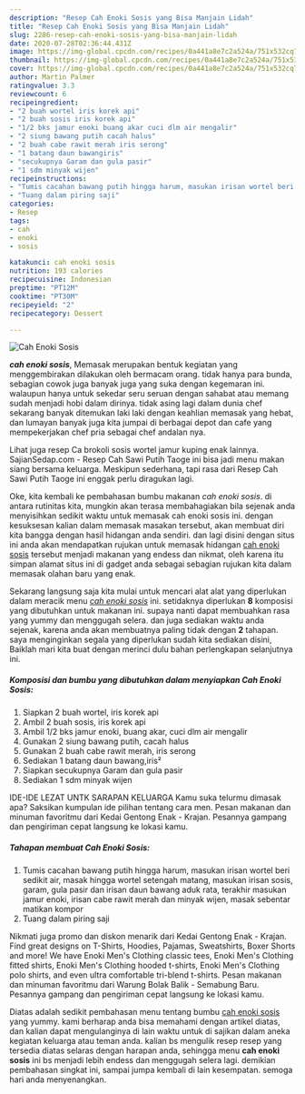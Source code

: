 ```yaml
---
description: "Resep Cah Enoki Sosis yang Bisa Manjain Lidah"
title: "Resep Cah Enoki Sosis yang Bisa Manjain Lidah"
slug: 2286-resep-cah-enoki-sosis-yang-bisa-manjain-lidah
date: 2020-07-28T02:36:44.431Z
image: https://img-global.cpcdn.com/recipes/0a441a8e7c2a524a/751x532cq70/cah-enoki-sosis-foto-resep-utama.jpg
thumbnail: https://img-global.cpcdn.com/recipes/0a441a8e7c2a524a/751x532cq70/cah-enoki-sosis-foto-resep-utama.jpg
cover: https://img-global.cpcdn.com/recipes/0a441a8e7c2a524a/751x532cq70/cah-enoki-sosis-foto-resep-utama.jpg
author: Martin Palmer
ratingvalue: 3.3
reviewcount: 6
recipeingredient:
- "2 buah wortel iris korek api"
- "2 buah sosis iris korek api"
- "1/2 bks jamur enoki buang akar cuci dlm air mengalir"
- "2 siung bawang putih cacah halus"
- "2 buah cabe rawit merah iris serong"
- "1 batang daun bawangiris"
- "secukupnya Garam dan gula pasir"
- "1 sdm minyak wijen"
recipeinstructions:
- "Tumis cacahan bawang putih hingga harum, masukan irisan wortel beri sedikit air, masak hingga wortel setengah matang, masukan irisan sosis, garam, gula pasir dan irisan daun bawang aduk rata, terakhir masukan jamur enoki, irisan cabe rawit merah dan minyak wijen, masak sebentar matikan kompor"
- "Tuang dalam piring saji"
categories:
- Resep
tags:
- cah
- enoki
- sosis

katakunci: cah enoki sosis 
nutrition: 193 calories
recipecuisine: Indonesian
preptime: "PT12M"
cooktime: "PT30M"
recipeyield: "2"
recipecategory: Dessert

---
```



![Cah Enoki Sosis](https://img-global.cpcdn.com/recipes/0a441a8e7c2a524a/751x532cq70/cah-enoki-sosis-foto-resep-utama.jpg)

<b><i>cah enoki sosis</i></b>, Memasak merupakan bentuk kegiatan yang menggembirakan dilakukan oleh bermacam orang. tidak hanya para bunda, sebagian cowok juga banyak juga yang suka dengan kegemaran ini. walaupun hanya untuk sekedar seru seruan dengan sahabat atau memang sudah menjadi hobi dalam dirinya. tidak asing lagi dalam dunia chef sekarang banyak ditemukan laki laki dengan keahlian memasak yang hebat, dan lumayan banyak juga kita jumpai di berbagai depot dan cafe yang mempekerjakan chef pria sebagai chef andalan nya.

Lihat juga resep Ca brokoli sosis wortel jamur kuping enak lainnya. SajianSedap.com - Resep Cah Sawi Putih Taoge ini bisa jadi menu makan siang bersama keluarga. Meskipun sederhana, tapi rasa dari Resep Cah Sawi Putih Taoge ini enggak perlu diragukan lagi.

Oke, kita kembali ke pembahasan bumbu makanan <i>cah enoki sosis</i>. di antara rutinitas kita, mungkin akan terasa membahagiakan bila sejenak anda menyisihkan sedikit waktu untuk memasak cah enoki sosis ini. dengan kesuksesan kalian dalam memasak masakan tersebut, akan membuat diri kita bangga dengan hasil hidangan anda sendiri. dan lagi disini dengan situs ini anda akan mendapatkan rujukan untuk memasak hidangan <u>cah enoki sosis</u> tersebut menjadi makanan yang endess dan nikmat, oleh karena itu simpan alamat situs ini di gadget anda sebagai sebagian rujukan kita dalam memasak olahan baru yang enak.


Sekarang langsung saja kita mulai untuk mencari alat alat yang diperlukan dalam meracik menu <u><i>cah enoki sosis</i></u> ini. setidaknya diperlukan <b>8</b> komposisi yang dibutuhkan untuk makanan ini. supaya nanti dapat membuahkan rasa yang yummy dan menggugah selera. dan juga sediakan waktu anda sejenak, karena anda akan membuatnya paling tidak dengan <b>2</b> tahapan. saya menginginkan segala yang diperlukan sudah kita sediakan disini, Baiklah mari kita buat dengan merinci dulu bahan perlengkapan selanjutnya ini.

<!--inarticleads1-->

##### Komposisi dan bumbu yang dibutuhkan dalam menyiapkan Cah Enoki Sosis:

1. Siapkan 2 buah wortel, iris korek api
1. Ambil 2 buah sosis, iris korek api
1. Ambil 1/2 bks jamur enoki, buang akar, cuci dlm air mengalir
1. Gunakan 2 siung bawang putih, cacah halus
1. Gunakan 2 buah cabe rawit merah, iris serong
1. Sediakan 1 batang daun bawang,iris²
1. Siapkan secukupnya Garam dan gula pasir
1. Sediakan 1 sdm minyak wijen


IDE-IDE LEZAT UNTK SARAPAN KELUARGA Kamu suka telurmu dimasak apa? Saksikan kumpulan ide pilihan tentang cara men. Pesan makanan dan minuman favoritmu dari Kedai Gentong Enak - Krajan. Pesannya gampang dan pengiriman cepat langsung ke lokasi kamu. 

<!--inarticleads2-->

##### Tahapan membuat Cah Enoki Sosis:

1. Tumis cacahan bawang putih hingga harum, masukan irisan wortel beri sedikit air, masak hingga wortel setengah matang, masukan irisan sosis, garam, gula pasir dan irisan daun bawang aduk rata, terakhir masukan jamur enoki, irisan cabe rawit merah dan minyak wijen, masak sebentar matikan kompor
1. Tuang dalam piring saji


Nikmati juga promo dan diskon menarik dari Kedai Gentong Enak - Krajan. Find great designs on T-Shirts, Hoodies, Pajamas, Sweatshirts, Boxer Shorts and more! We have Enoki Men&#39;s Clothing classic tees, Enoki Men&#39;s Clothing fitted shirts, Enoki Men&#39;s Clothing hooded t-shirts, Enoki Men&#39;s Clothing polo shirts, and even ultra comfortable tri-blend t-shirts. Pesan makanan dan minuman favoritmu dari Warung Bolak Balik - Semabung Baru. Pesannya gampang dan pengiriman cepat langsung ke lokasi kamu. 

Diatas adalah sedikit pembahasan menu tentang bumbu <u>cah enoki sosis</u> yang yummy. kami berharap anda bisa memahami dengan artikel diatas, dan kalian dapat mengulanginya di lain waktu untuk di sajikan dalam aneka kegiatan keluarga atau teman anda. kalian bs mengulik resep resep yang tersedia diatas selaras dengan harapan anda, sehingga menu <b>cah enoki sosis</b> ini bs menjadi lebih endess dan menggugah selera lagi. demikian pembahasan singkat ini, sampai jumpa kembali di lain kesempatan. semoga hari anda menyenangkan.
